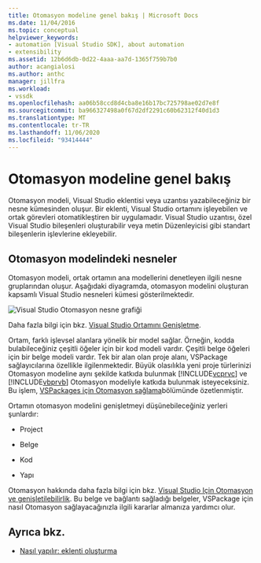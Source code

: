 ```yaml
---
title: Otomasyon modeline genel bakış | Microsoft Docs
ms.date: 11/04/2016
ms.topic: conceptual
helpviewer_keywords:
- automation [Visual Studio SDK], about automation
- extensibility
ms.assetid: 12b6d6db-0d22-4aaa-aa7d-1365f759b7b0
author: acangialosi
ms.author: anthc
manager: jillfra
ms.workload:
- vssdk
ms.openlocfilehash: aa06b58ccd8d4cba8e16b17bc725798ae02d7e8f
ms.sourcegitcommit: ba966327498a0f67d2df2291c60b62312f40d1d3
ms.translationtype: MT
ms.contentlocale: tr-TR
ms.lasthandoff: 11/06/2020
ms.locfileid: "93414444"
---
```

# <a name="automation-model-overview"></a>Otomasyon modeline genel bakış
Otomasyon modeli, Visual Studio eklentisi veya uzantısı yazabileceğiniz bir nesne kümesinden oluşur. Bir eklenti, Visual Studio ortamını işleyebilen ve ortak görevleri otomatikleştiren bir uygulamadır. Visual Studio uzantısı, özel Visual Studio bileşenleri oluşturabilir veya metin Düzenleyicisi gibi standart bileşenlerin işlevlerine ekleyebilir.

## <a name="objects-in-the-automation-model"></a>Otomasyon modelindeki nesneler
 Otomasyon modeli, ortak ortamın ana modellerini denetleyen ilgili nesne gruplarından oluşur. Aşağıdaki diyagramda, otomasyon modelini oluşturan kapsamlı Visual Studio nesneleri kümesi gösterilmektedir.

 ![Visual Studio Otomasyon nesne grafiği](../../extensibility/internals/media/vsvisualstudioautomationobjectchart.gif "vsVisualStudioAutomationObjectChart")

 Daha fazla bilgi için bkz. [Visual Studio Ortamını Genişletme](/previous-versions/esk3eey8(v=vs.140)).

 Ortam, farklı işlevsel alanlara yönelik bir model sağlar. Örneğin, kodda bulabileceğiniz çeşitli öğeler için bir kod modeli vardır. Çeşitli belge öğeleri için bir belge modeli vardır. Tek bir alan olan proje alanı, VSPackage sağlayıcılarına özellikle ilgilenmektedir. Büyük olasılıkla yeni proje türlerinizi Otomasyon modeline aynı şekilde katkıda bulunmak [!INCLUDE[vcprvc](../../code-quality/includes/vcprvc_md.md)] ve [!INCLUDE[vbprvb](../../code-quality/includes/vbprvb_md.md)] Otomasyon modeliyle katkıda bulunmak isteyeceksiniz. Bu işlem, [VSPackages için Otomasyon sağlama](../../extensibility/internals/providing-automation-for-vspackages.md)bölümünde özetlenmiştir.

 Ortamın otomasyon modelini genişletmeyi düşünebileceğiniz yerleri şunlardır:

- Project

- Belge

- Kod

- Yapı

Otomasyon hakkında daha fazla bilgi için bkz. [Visual Studio Için Otomasyon ve genişletilebilirlik](/previous-versions/visualstudio/visual-studio-2015/extensibility/extensibility-in-visual-studio?preserve-view=true&view=vs-2015). Bu belge ve bağlantı sağladığı belgeler, VSPackage için nasıl Otomasyon sağlayacağınızla ilgili kararlar almanıza yardımcı olur.

## <a name="see-also"></a>Ayrıca bkz.
- [Nasıl yapılır: eklenti oluşturma](/previous-versions/80493a3w(v=vs.140))